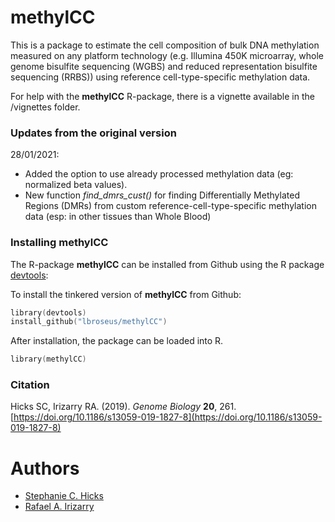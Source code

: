 # methylCC

This is a package to estimate the cell composition 
    of bulk DNA methylation measured on any 
    platform technology (e.g. Illumina 450K microarray, 
    whole genome bisulfite sequencing (WGBS) and 
    reduced representation bisulfite sequencing (RRBS))
    using reference cell-type-specific methylation data. 

For help with the **methylCC** R-package, there is a vignette available in the /vignettes folder.

### Updates from the original version

28/01/2021:
* Added the option to use already processed methylation data 
(eg: normalized beta values).  
* New function *find_dmrs_cust()* for finding Differentially Methylated Regions (DMRs) from
custom reference-cell-type-specific methylation data (esp: in other tissues than Whole Blood)
  
### Installing methylCC

The R-package **methylCC** can be installed from Github using the R 
package [devtools](https://github.com/hadley/devtools): 

To install the tinkered version of **methylCC** from Github:
```s
library(devtools)
install_github("lbroseus/methylCC")
```

After installation, the package can be loaded into R.
```s
library(methylCC)
```

### Citation 

Hicks SC, Irizarry RA. (2019). _Genome Biology_ **20**, 261. [https://doi.org/10.1186/s13059-019-1827-8](https://doi.org/10.1186/s13059-019-1827-8)

# Authors

* [Stephanie C. Hicks](https://github.com/stephaniehicks)
* [Rafael A. Irizarry](https://github.com/ririzarr)
